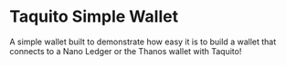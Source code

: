 # Taquito Simple Wallet

A simple wallet built to demonstrate how easy it is to build a wallet that connects to a Nano Ledger or the Thanos wallet with Taquito!
